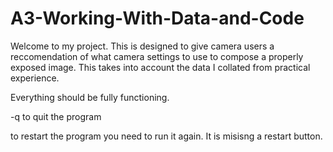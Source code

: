 # A3-Working-With-Data-and-Code

Welcome to my project. This is designed to give camera users a reccomendation of what camera settings to use to compose a properly exposed image. This takes into account the data I collated from practical experience. 

Everything should be fully functioning.

-q to quit the program

to restart the program you need to run it again. It is misisng a restart button. 
